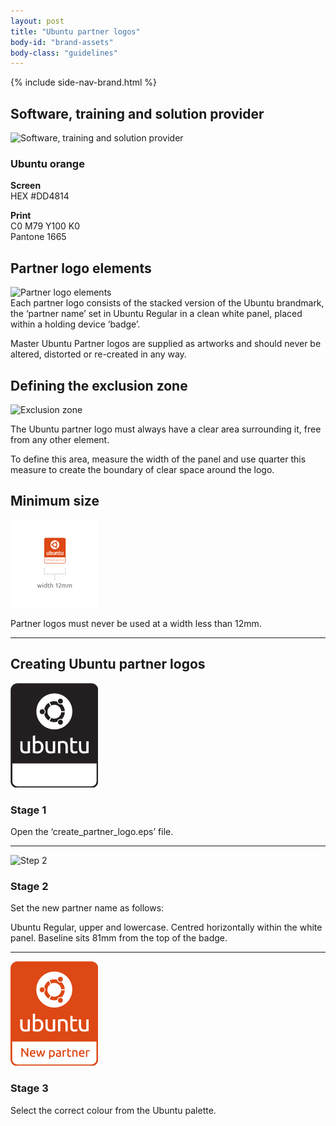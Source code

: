 ```yaml
---
layout: post
title: "Ubuntu partner logos"
body-id: "brand-assets"
body-class: "guidelines"
---
```



{% include side-nav-brand.html %}

<div id="loop-guidelines" class="ten-col last-col">
<h2>Software, training and solution provider</h2>
<p><img src="/assets/images/partner-logos-2.gif" alt="Software, training and solution provider" title="Software, training and solution provider" width="540" height="167" class="alignnone size-full wp-image-824" srcset="/assets/images/partner-logos-2.gif 540w, /assets/images/partner-logos-2-300x92.gif 300w" sizes="(max-width: 540px) 100vw, 540px" /></p>
<h3>Ubuntu orange</h3>
<p><strong>Screen</strong><br />
HEX #DD4814</p>
<p><strong>Print</strong><br />
C0 M79 Y100 K0<br />
Pantone 1665</p>
<h2>Partner logo elements</h2>
<p><img src="/assets/images/partner-logo-elements1.gif" alt="Partner logo elements" title="Partner logo elements" width="465" height="349" class="alignnone size-full wp-image-1425" srcset="/assets/images/partner-logo-elements1.gif 465w, /assets/images/partner-logo-elements1-300x225.gif 300w" sizes="(max-width: 465px) 100vw, 465px" /><br />
Each partner logo consists of the stacked version of the Ubuntu brandmark, the ‘partner name’ set in Ubuntu Regular in a clean white panel, placed within a holding device ‘badge’.</p>
<p>Master Ubuntu Partner logos are supplied as artworks and should never be altered, distorted or re-created in any way.</p>
<h2>Defining the exclusion zone</h2>
<p><img src="/assets/images/partner-logos-exclusion-zone.gif" alt="Exclusion zone" title="Exclusion zone" width="540" height="522" class="alignnone size-full wp-image-1427" srcset="/assets/images/partner-logos-exclusion-zone.gif 540w, /assets/images/partner-logos-exclusion-zone-300x290.gif 300w" sizes="(max-width: 540px) 100vw, 540px" /></p>
<p>The Ubuntu partner logo must always have a clear area surrounding it, free from any other element.</p>
<p>To define this area, measure the width of the panel and use quarter this measure to create the boundary of clear space around the logo.</p>
<h2>Minimum size</h2>
<p><img src="/assets/images/partner-logos-minimum.gif" alt="Minimum size" title="Minimum size" width="140" height="140" class="alignleft size-full wp-image-1428" /></p>
<p>Partner logos must never be used at a width less than 12mm.</p>
<hr class="clear" />
<h2>Creating Ubuntu partner logos</h2>
<p><img src="/assets/images/partner-logo-step-1.gif" alt="Step 1" title="Step 1" width="140" height="167" class="alignleft size-full wp-image-838" /></p>
<h3>Stage 1</h3>
<p>Open the ‘create_partner_logo.eps’ file.</p>
<hr class="clear" />
<img src="/assets/images/partner-logo-step-2.gif" alt="Step 2" title="Step 2" width="210" height="210" class="alignleft size-full wp-image-839" srcset="/assets/images/partner-logo-step-2.gif 210w, /assets/images/partner-logo-step-2-140x140.gif 140w" sizes="(max-width: 210px) 100vw, 210px" /></p>
<h3>Stage 2</h3>
<p>Set the new partner name as follows:</p>
<p>Ubuntu Regular, upper and lowercase. Centred horizontally within the white panel. Baseline sits 81mm from the top of the badge.</p>
<hr class="clear" />
<img src="/assets/images/partner-logo-step-3.gif" alt="Step 3" title="Step 3" width="140" height="167" class="alignleft size-full wp-image-840" /></p>
<h3>Stage 3</h3>
<p>Select the correct colour from the Ubuntu palette.</p>
